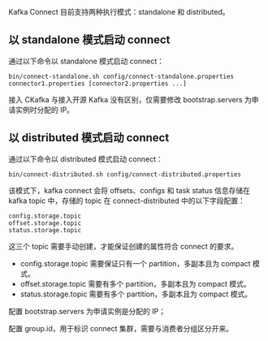 Kafka Connect 目前支持两种执行模式：standalone 和 distributed。


##  以 standalone 模式启动 connect
通过以下命令以 standalone 模式启动 connect：
```
bin/connect-standalone.sh config/connect-standalone.properties connector1.properties [connector2.properties ...]
```
接入 CKafka 与接入开源 Kafka 没有区别，仅需要修改 bootstrap.servers 为申请实例时分配的 IP。

## 以 distributed 模式启动 connect
通过以下命令以 distributed 模式启动 connect：
```
bin/connect-distributed.sh config/connect-distributed.properties
```
该模式下，kafka connect 会将 offsets、configs 和 task status 信息存储在 kafka topic 中，存储的 topic 在 connect-distributed 中的以下字段配置：
```
config.storage.topic
offset.storage.topic
status.storage.topic
```
这三个 topic 需要手动创建，才能保证创建的属性符合 connect 的要求。

- config.storage.topic 需要保证只有一个 partition，多副本且为 compact 模式。
- offset.storage.topic 需要有多个 partition，多副本且为 compact 模式。
- status.storage.topic 需要有多个 partition，多副本且为 compact 模式。

配置 bootstrap.servers 为申请实例是分配的 IP；

配置 group.id，用于标识 connect 集群，需要与消费者分组区分开来。

